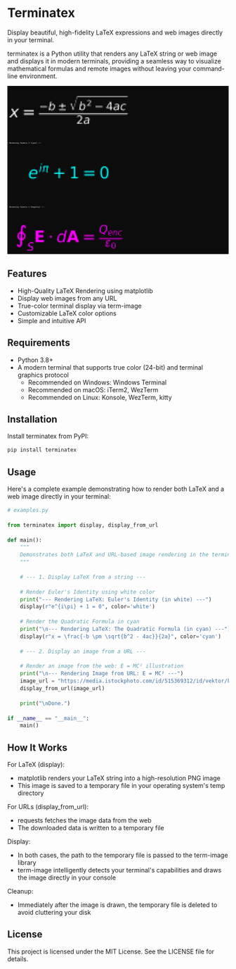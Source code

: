 # Terminatex

Display beautiful, high-fidelity LaTeX expressions and web images directly in your terminal.

terminatex is a Python utility that renders any LaTeX string or web image and displays it in modern terminals, providing a seamless way to visualize mathematical formulas and remote images without leaving your command-line environment.

![Terminatex Demo](https://github.com/x0root/Terminatex/blob/cad87abfa53e0a7c38683f00a0543f9b2e66bca8/display.png?raw=true)

## Features

- High-Quality LaTeX Rendering using matplotlib
- Display web images from any URL
- True-color terminal display via term-image
- Customizable LaTeX color options
- Simple and intuitive API

## Requirements

- Python 3.8+
- A modern terminal that supports true color (24-bit) and terminal graphics protocol
  - Recommended on Windows: Windows Terminal
  - Recommended on macOS: iTerm2, WezTerm
  - Recommended on Linux: Konsole, WezTerm, kitty

## Installation

Install terminatex from PyPI:

```bash
pip install terminatex
```

## Usage

Here's a complete example demonstrating how to render both LaTeX and a web image directly in your terminal:

```python
# examples.py

from terminatex import display, display_from_url

def main():
    """
    Demonstrates both LaTeX and URL-based image rendering in the terminal using terminatex.
    """

    # --- 1. Display LaTeX from a string ---

    # Render Euler's Identity using white color
    print("--- Rendering LaTeX: Euler's Identity (in white) ---")
    display(r"e^{i\pi} + 1 = 0", color='white')

    # Render the Quadratic Formula in cyan
    print("\n--- Rendering LaTeX: The Quadratic Formula (in cyan) ---")
    display(r"x = \frac{-b \pm \sqrt{b^2 - 4ac}}{2a}", color='cyan')

    # --- 2. Display an image from a URL ---

    # Render an image from the web: E = MC² illustration
    print("\n--- Rendering Image from URL: E = MC² ---")
    image_url = "https://media.istockphoto.com/id/515369312/id/vektor/kesetaraan-energi-massal.jpg?s=612x612&w=0&k=20&c=bvDzBI-X3joclfryFpMAhGDyD2-3nf6Y8wprtT0k7YU="
    display_from_url(image_url)

    print("\nDone.")

if __name__ == "__main__":
    main()
```

## How It Works

For LaTeX (display):

- matplotlib renders your LaTeX string into a high-resolution PNG image
- This image is saved to a temporary file in your operating system's temp directory

For URLs (display_from_url):

- requests fetches the image data from the web
- The downloaded data is written to a temporary file

Display:

- In both cases, the path to the temporary file is passed to the term-image library
- term-image intelligently detects your terminal's capabilities and draws the image directly in your console

Cleanup:

- Immediately after the image is drawn, the temporary file is deleted to avoid cluttering your disk

## License

This project is licensed under the MIT License. See the LICENSE file for details.
